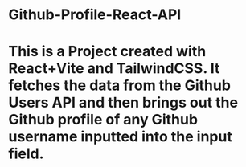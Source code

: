 # Github-Profile-React-API

# This is a Project created with React+Vite and TailwindCSS. It fetches the data from the Github Users API and then brings out the Github profile of any Github username inputted into the input field.
